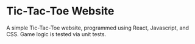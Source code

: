 # Tic-Tac-Toe Website

A simple Tic-Tac-Toe website, programmed using React, Javascript, and CSS. Game logic is tested via unit tests.


